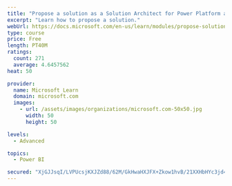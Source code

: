 ```yaml
---
title: "Propose a solution as a Solution Architect for Power Platform and Dynamics 365"
excerpt: "Learn how to propose a solution."
webUrl: https://docs.microsoft.com/en-us/learn/modules/propose-solution/
type: course
price: Free
length: PT40M
ratings:
  count: 271
  average: 4.6457562
heat: 50

provider:
  name: Microsoft Learn
  domain: microsoft.com
  images:
    - url: /assets/images/organizations/microsoft.com-50x50.jpg
      width: 50
      height: 50

levels:
  - Advanced

topics:
  - Power BI

secured: "XjGJJsqI/LVPUcsjKXJZd88/62M/GkHwaHXJFX+Zkow1hvB/21XXHbHYc3jd4vuur0H5YUINhjKGrqVDm53+NHflEgDizGcm8NM6TeRtth7HaI2y6a/OB34glV0dcdn77ELl9HQTDpTXWySYrKAxBGQtEikQPRC8DmA601KvGbqjjUUOwbD3b2AbzVyE4x5bWWQvLlc8m9kAfR14VNbRIhlr44AlLJ3bzt2YO8K9B7fpaaP8KHcQI2j6X9syjaBUhaOUHauPSCmtyDe+e1G52jaOlpLXOc8IA3q0v5Hl4k7Sg7/gQv4FhkOUVbTYeD/PlABezsKZt+RGW+IkFXareriTckXlqqVqeQr59FP34ad13K1Zgx4W/lnOgRZs+IQ5Grnw8z3KWXr/9NKMNPrMHA==;gjkRwSE44w7U6u2y823Tdw=="
---
```


